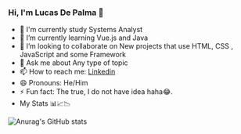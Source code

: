 ### Hi, I'm Lucas De Palma 👋

- 📓 I'm currently study Systems Analyst
- 🌱 I’m currently learning Vue.js and Java
- 👯 I’m looking to collaborate on  New projects that use HTML, CSS , JavaScript and some Framework
- 💬 Ask me about  Any type of topic
- 📫 How to reach me:  [Linkedin](https://www.linkedin.com/in/lucasdepalma/)
- 😄 Pronouns:  He/Him
- ⚡ Fun fact: The true, I do not have idea haha😂.
- My Stats 📊📈📉


![Anurag's GitHub stats](https://github-readme-stats.vercel.app/api?username=DePalma2&show_icons=true&theme=radical)



